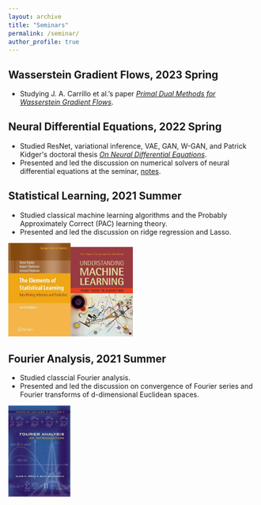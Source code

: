 ```yaml
---
layout: archive
title: "Seminars"
permalink: /seminar/
author_profile: true
---
```

## Wasserstein Gradient Flows, 2023 Spring
- Studying J. A. Carrillo et al.’s paper *[Primal Dual Methods for Wasserstein Gradient Flows](https://link.springer.com/article/10.1007/s10208-021-09503-1)*.

## Neural Differential Equations, 2022 Spring
- Studied ResNet, variational inference, VAE, GAN, W-GAN, and Patrick Kidger's doctoral thesis *[On Neural Differential Equations](https://arxiv.org/abs/2202.02435)*.
- Presented and led the discussion on numerical solvers of neural differential equations at the seminar, [notes](https://github.com/Hv1000/Hv1000.github.io/blob/master/files/Numerical_Solvers_of_Neural_Differential_Equations.pdf).

## Statistical Learning, 2021 Summer
- Studied classical machine learning algorithms and the Probably Approximately Correct (PAC) learning theory.
- Presented and led the discussion on ridge regression and Lasso.

<img src="/images/the-element-of-statistical-learning.jpg" style="width:25%;" /><img src="/images/understanding-machine-learning.jpg" style="width:25%;" />

## Fourier Analysis, 2021 Summer
- Studied classcial Fourier analysis.
- Presented and led the discussion on convergence of Fourier series and Fourier transforms of d-dimensional Euclidean spaces. 

<img src="/images/fourier-analysis.jpg" style="width:25%;" />

